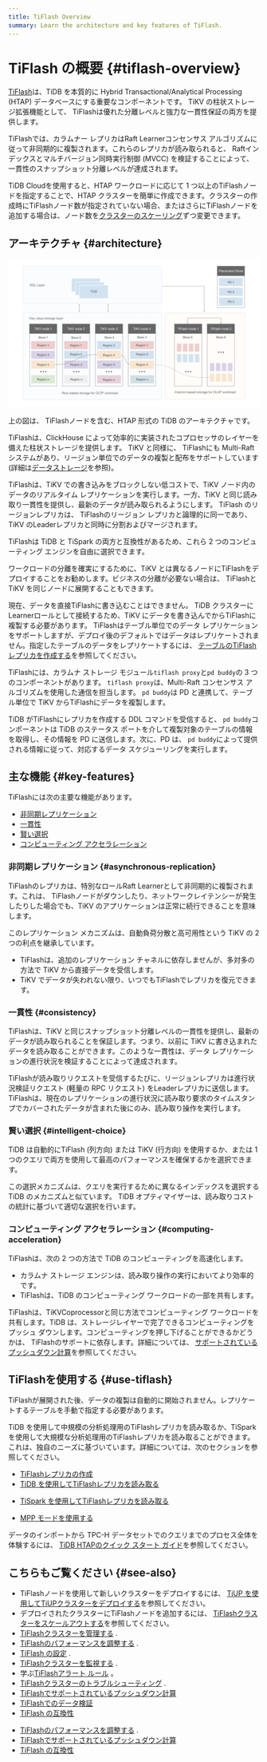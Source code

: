 ```yaml
---
title: TiFlash Overview
summary: Learn the architecture and key features of TiFlash.
---
```


# TiFlash の概要 {#tiflash-overview}

[TiFlash](https://github.com/pingcap/tiflash)は、TiDB を本質的に Hybrid Transactional/Analytical Processing (HTAP) データベースにする重要なコンポーネントです。 TiKV の柱状ストレージ拡張機能として、 TiFlashは優れた分離レベルと強力な一貫性保証の両方を提供します。

TiFlashでは、カラムナー レプリカはRaft Learnerコンセンサス アルゴリズムに従って非同期的に複製されます。これらのレプリカが読み取られると、 Raftインデックスとマルチバージョン同時実行制御 (MVCC) を検証することによって、一貫性のスナップショット分離レベルが達成されます。

<CustomContent platform="tidb-cloud">

TiDB Cloudを使用すると、HTAP ワークロードに応じて 1 つ以上のTiFlashノードを指定することで、HTAP クラスターを簡単に作成できます。クラスターの作成時にTiFlashノード数が指定されていない場合、またはさらにTiFlashノードを追加する場合は、ノード数を[クラスターのスケーリング](/tidb-cloud/scale-tidb-cluster.md)ずつ変更できます。

</CustomContent>

## アーキテクチャ {#architecture}

![TiFlash Architecture](/media/tidb-storage-architecture-1.png)

上の図は、 TiFlashノードを含む、HTAP 形式の TiDB のアーキテクチャです。

TiFlashは、ClickHouse によって効率的に実装されたコプロセッサのレイヤーを備えた柱状ストレージを提供します。 TiKV と同様に、 TiFlashにも Multi-Raft システムがあり、リージョン単位でのデータの複製と配布をサポートしています (詳細は[データストレージ](https://en.pingcap.com/blog/tidb-internal-data-storage/)を参照)。

TiFlashは、TiKV での書き込みをブロックしない低コストで、TiKV ノード内のデータのリアルタイム レプリケーションを実行します。一方、TiKV と同じ読み取り一貫性を提供し、最新のデータが読み取られるようにします。 TiFlash のリージョンレプリカは、 TiFlashのリージョン レプリカと論理的に同一であり、TiKV のLeaderレプリカと同時に分割およびマージされます。

TiFlashは TiDB と TiSpark の両方と互換性があるため、これら 2 つのコンピューティング エンジンを自由に選択できます。

ワークロードの分離を確実にするために、TiKV とは異なるノードにTiFlashをデプロイすることをお勧めします。ビジネスの分離が必要ない場合は、 TiFlashと TiKV を同じノードに展開することもできます。

現在、データを直接TiFlashに書き込むことはできません。 TiDB クラスターにLearnerロールとして接続するため、TiKV にデータを書き込んでからTiFlashに複製する必要があります。 TiFlashはテーブル単位でのデータ レプリケーションをサポートしますが、デプロイ後のデフォルトではデータはレプリケートされません。指定したテーブルのデータをレプリケートするには、 [テーブルのTiFlashレプリカを作成する](/tiflash/create-tiflash-replicas.md#create-tiflash-replicas-for-tables)を参照してください。

TiFlashには、カラムナ ストレージ モジュール`tiflash proxy`と`pd buddy`の 3 つのコンポーネントがあります。 `tiflash proxy`は、Multi-Raft コンセンサス アルゴリズムを使用した通信を担当します。 `pd buddy`は PD と連携して、テーブル単位で TiKV からTiFlashにデータを複製します。

TiDB がTiFlashにレプリカを作成する DDL コマンドを受信すると、 `pd buddy`コンポーネントは TiDB のステータス ポートを介して複製対象のテーブルの情報を取得し、その情報を PD に送信します。次に、PD は、 `pd buddy`によって提供される情報に従って、対応するデータ スケジューリングを実行します。

## 主な機能 {#key-features}

TiFlashには次の主要な機能があります。

-   [非同期レプリケーション](#asynchronous-replication)
-   [一貫性](#consistency)
-   [賢い選択](#intelligent-choice)
-   [コンピューティング アクセラレーション](#computing-acceleration)

### 非同期レプリケーション {#asynchronous-replication}

TiFlashのレプリカは、特別なロールRaft Learnerとして非同期的に複製されます。これは、 TiFlashノードがダウンしたり、ネットワークレイテンシーが発生したりした場合でも、TiKV のアプリケーションは正常に続行できることを意味します。

このレプリケーション メカニズムは、自動負荷分散と高可用性という TiKV の 2 つの利点を継承しています。

-   TiFlashは、追加のレプリケーション チャネルに依存しませんが、多対多の方法で TiKV から直接データを受信します。
-   TiKV でデータが失われない限り、いつでもTiFlashでレプリカを復元できます。

### 一貫性 {#consistency}

TiFlashは、TiKV と同じスナップショット分離レベルの一貫性を提供し、最新のデータが読み取られることを保証します。つまり、以前に TiKV に書き込まれたデータを読み取ることができます。このような一貫性は、データ レプリケーションの進行状況を検証することによって達成されます。

TiFlashが読み取りリクエストを受信するたびに、リージョンレプリカは進行状況検証リクエスト (軽量の RPC リクエスト) をLeaderレプリカに送信します。 TiFlashは、現在のレプリケーションの進行状況に読み取り要求のタイムスタンプでカバーされたデータが含まれた後にのみ、読み取り操作を実行します。

### 賢い選択 {#intelligent-choice}

TiDB は自動的にTiFlash (列方向) または TiKV (行方向) を使用するか、または 1 つのクエリで両方を使用して最高のパフォーマンスを確保するかを選択できます。

この選択メカニズムは、クエリを実行するために異なるインデックスを選択する TiDB のメカニズムと似ています。 TiDB オプティマイザーは、読み取りコストの統計に基づいて適切な選択を行います。

### コンピューティング アクセラレーション {#computing-acceleration}

TiFlashは、次の 2 つの方法で TiDB のコンピューティングを高速化します。

-   カラムナ ストレージ エンジンは、読み取り操作の実行においてより効率的です。
-   TiFlashは、TiDB のコンピューティング ワークロードの一部を共有します。

TiFlashは、TiKVCoprocessorと同じ方法でコンピューティング ワークロードを共有します。TiDB は、ストレージレイヤーで完了できるコンピューティングをプッシュ ダウンします。コンピューティングを押し下げることができるかどうかは、 TiFlashのサポートに依存します。詳細については、 [サポートされているプッシュダウン計算](/tiflash/tiflash-supported-pushdown-calculations.md)を参照してください。

## TiFlashを使用する {#use-tiflash}

TiFlashが展開された後、データの複製は自動的に開始されません。レプリケートするテーブルを手動で指定する必要があります。

TiDB を使用して中規模の分析処理用のTiFlashレプリカを読み取るか、TiSpark を使用して大規模な分析処理用のTiFlashレプリカを読み取ることができます。これは、独自のニーズに基づいています。詳細については、次のセクションを参照してください。

-   [TiFlashレプリカの作成](/tiflash/create-tiflash-replicas.md)
-   [TiDB を使用してTiFlashレプリカを読み取る](/tiflash/use-tidb-to-read-tiflash.md)

<CustomContent platform="tidb">

-   [TiSpark を使用してTiFlashレプリカを読み取る](/tiflash/use-tispark-to-read-tiflash.md)

</CustomContent>

-   [MPP モードを使用する](/tiflash/use-tiflash-mpp-mode.md)

<CustomContent platform="tidb">

データのインポートから TPC-H データセットでのクエリまでのプロセス全体を体験するには、 [TiDB HTAPのクイック スタート ガイド](/quick-start-with-htap.md)を参照してください。

</CustomContent>

## こちらもご覧ください {#see-also}

<CustomContent platform="tidb">

-   TiFlashノードを使用して新しいクラスターをデプロイするには、 [TiUP を使用してTiUPクラスターをデプロイする](/production-deployment-using-tiup.md)を参照してください。
-   デプロイされたクラスターにTiFlashノードを追加するには、 [TiFlashクラスターをスケールアウトする](/scale-tidb-using-tiup.md#scale-out-a-tiflash-cluster)を参照してください。
-   [TiFlashクラスターを管理する](/tiflash/maintain-tiflash.md) .
-   [TiFlashのパフォーマンスを調整する](/tiflash/tune-tiflash-performance.md) .
-   [TiFlash の設定](/tiflash/tiflash-configuration.md) .
-   [TiFlashクラスターを監視する](/tiflash/monitor-tiflash.md) .
-   学ぶ[TiFlashアラート ルール](/tiflash/tiflash-alert-rules.md) 。
-   [TiFlashクラスターのトラブルシューティング](/tiflash/troubleshoot-tiflash.md) .
-   [TiFlashでサポートされているプッシュダウン計算](/tiflash/tiflash-supported-pushdown-calculations.md)
-   [TiFlashでのデータ検証](/tiflash/tiflash-data-validation.md)
-   [TiFlash の互換性](/tiflash/tiflash-compatibility.md)

</CustomContent>

<CustomContent platform="tidb-cloud">

-   [TiFlashのパフォーマンスを調整する](/tiflash/tune-tiflash-performance.md) .
-   [TiFlashでサポートされているプッシュダウン計算](/tiflash/tiflash-supported-pushdown-calculations.md)
-   [TiFlash の互換性](/tiflash/tiflash-compatibility.md)

</CustomContent>
